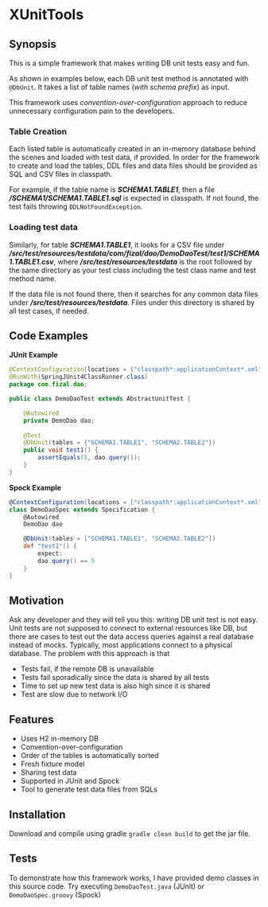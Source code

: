 # XUnitTools

## Synopsis

This is a simple framework that makes writing DB unit tests easy and fun.

As shown in examples below, each DB unit test method is annotated with `@DbUnit`. It takes a list of table names (*with schema prefix*) as input.

This framework uses *convention-over-configuration* approach to reduce unnecessary configuration pain to the developers. 

### Table Creation

Each listed table is automatically created in an in-memory database behind the scenes and loaded with test data, if provided. In order for the framework to create and load the tables, DDL files and data files should be provided as SQL and CSV files in classpath.

For example, if the table name is ***SCHEMA1.TABLE1***, then a file ***/SCHEMA1/SCHEMA1.TABLE1.sql*** is expected in classpath. If not found, the test fails throwing `DDLNotFoundException`. 

### Loading test data

Similarly, for table ***SCHEMA1.TABLE1***, it looks for a CSV file under ***/src/test/resources/testdata/com/fizal/dao/DemoDaoTest/test1/SCHEMA1.TABLE1.csv***, where ***/src/test/resources/testdata*** is the root followed by the same directory as your test class including the test class name and test method name.

If the data file is not found there, then it searches for any common data files under ***/src/test/resources/testdata***. Files under this directory is shared by all test cases, if needed.

## Code Examples

**JUnit Example**

```java
@ContextConfiguration(locations = {"classpath*:applicationContext*.xml"})
@RunWith(SpringJUnit4ClassRunner.class)
package com.fizal.dao;

public class DemoDaoTest extends AbstractUnitTest {

    @Autowired
    private DemoDao dao;
    
    @Test
    @DbUnit(tables = {"SCHEMA1.TABLE1", "SCHEMA2.TABLE2"})
    public void test1() {
        assertEquals(5, dao.query());
    }
}
```

**Spock Example**

```groovy
@ContextConfiguration(locations = ["classpath*:applicationContext*.xml"])
class DemoDaoSpec extends Specification {
    @Autowired
    DemoDao dao

    @DbUnit(tables = ["SCHEMA1.TABLE1", "SCHEMA2.TABLE2"])
    def "test1"() {
        expect:
        dao.query() == 5
    }
}
```

## Motivation

Ask any developer and they will tell you this: writing DB unit test is not easy. Unit tests are not supposed to connect to external resources like DB, but there are cases to test out the data access queries against a real database instead of mocks. Typically, most applications connect to a physical database. The problem with this approach is that

* Tests fail, if the remote DB is unavailable
* Tests fail sporadically since the data is shared by all tests
* Time to set up new test data is also high since it is shared 
* Test are slow due to network I/O

## Features

* Uses H2 in-memory DB
* Convention-over-configuration
* Order of the tables is automatically sorted
* Fresh fixture model
* Sharing test data
* Supported in JUnit and Spock
* Tool to generate test data files from SQLs

## Installation

Download and compile using gradle `gradle clean build` to get the jar file.

## Tests

To demonstrate how this framework works, I have provided demo classes in this source code. Try executing `DemoDaoTest.java` (JUnit) or `DemoDaoSpec.groovy` (Spock)
